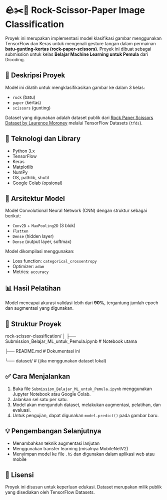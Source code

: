 # 🪨✂️🧻 Rock-Scissor-Paper Image Classification

Proyek ini merupakan implementasi model klasifikasi gambar menggunakan TensorFlow dan Keras untuk mengenali gesture tangan dalam permainan **batu-gunting-kertas (rock-paper-scissors)**. Proyek ini dibuat sebagai submission untuk kelas **Belajar Machine Learning untuk Pemula** dari Dicoding.

## 📁 Deskripsi Proyek

Model ini dilatih untuk mengklasifikasikan gambar ke dalam 3 kelas:
- `rock` (batu)
- `paper` (kertas)
- `scissors` (gunting)

Dataset yang digunakan adalah dataset publik dari [Rock Paper Scissors Dataset by Laurence Moroney](https://laurencemoroney.com/rock-paper-scissors-dataset/) melalui TensorFlow Datasets (`tfds`).

## 🚀 Teknologi dan Library

- Python 3.x
- TensorFlow
- Keras
- Matplotlib
- NumPy
- OS, pathlib, shutil
- Google Colab (opsional)

## 🧠 Arsitektur Model

Model Convolutional Neural Network (CNN) dengan struktur sebagai berikut:

- `Conv2D` + `MaxPooling2D` (3 blok)
- `Flatten`
- `Dense` (hidden layer)
- `Dense` (output layer, softmax)

Model dikompilasi menggunakan:
- Loss function: `categorical_crossentropy`
- Optimizer: `adam`
- Metrics: `accuracy`

## 📊 Hasil Pelatihan

Model mencapai akurasi validasi lebih dari **90%**, tergantung jumlah epoch dan augmentasi yang digunakan.

## 📂 Struktur Proyek
  rock-scissor-classification/
  │
  ├── Submission_Belajar_ML_untuk_Pemula.ipynb # Notebook utama
  
  ├── README.md # Dokumentasi ini
  
  └── dataset/ # (jika menggunakan dataset lokal)

## ✅ Cara Menjalankan

1. Buka file `Submission_Belajar_ML_untuk_Pemula.ipynb` menggunakan Jupyter Notebook atau Google Colab.
2. Jalankan sel satu per satu.
3. Model akan mengunduh dataset, melakukan augmentasi, pelatihan, dan evaluasi.
4. Untuk pengujian, dapat digunakan `model.predict()` pada gambar baru.

## 💡 Pengembangan Selanjutnya

- Menambahkan teknik augmentasi lanjutan
- Menggunakan transfer learning (misalnya MobileNetV2)
- Menyimpan model ke file `.h5` dan digunakan dalam aplikasi web atau mobile

## 📝 Lisensi

Proyek ini disusun untuk keperluan edukasi. Dataset merupakan milik publik yang disediakan oleh TensorFlow Datasets.


